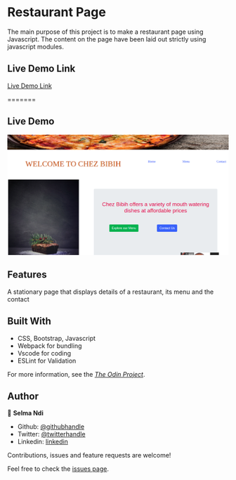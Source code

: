 # Restaurant Page
The main purpose of this project is to make a restaurant page using Javascript. The content on the page have been laid out  strictly  using javascript modules.

## Live Demo Link

[Live Demo Link](https://raw.githack.com/Datagirlcmr/Restaurant-Page/restaurant/dist/index.html)

=======

## Live Demo

<img src='src/images/restaurant.png' alt='restaupage'>

## Features

A stationary page that displays details of a restaurant, its menu and the contact

## Built With

- CSS, Bootstrap, Javascript
- Webpack for bundling
- Vscode for coding
- ESLint for Validation

For more information, see the
[*The Odin Project*](https://www.theodinproject.com/courses/javascript/lessons/restaurant-page).

## Author

👤 **Selma Ndi**

- Github: [@githubhandle](https://github.com/Datagirlcmr)
- Twitter: [@twitterhandle](https://twitter.com/SelmaNdi)
- Linkedin: [linkedin](https://www.linkedin.com/in/selma-ndi-datagirl-imba-8976ab32/)


Contributions, issues and feature requests are welcome!

Feel free to check the [issues page](https://github.com/Datagirlcmr/Restaurant-Page/issues).